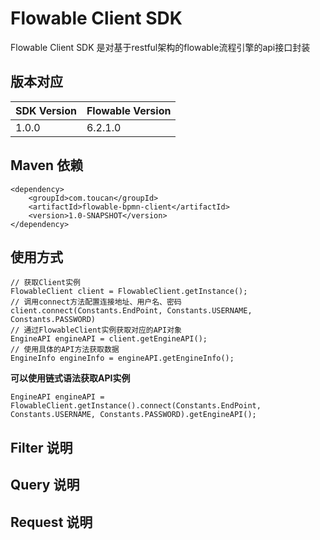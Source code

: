 # Flowable Client SDK

Flowable Client SDK 是对基于restful架构的flowable流程引擎的api接口封装

## 版本对应

<table>
<thead>
<tr>
  <th>SDK Version</th>
  <th>Flowable Version</th>
</tr>
</thead>
<tbody>
<tr>
  <td>1.0.0</td>
  <td>6.2.1.0</td>
</tr>
</tbody>
</table>

## Maven 依赖

    <dependency>
    	<groupId>com.toucan</groupId>
    	<artifactId>flowable-bpmn-client</artifactId>
    	<version>1.0-SNAPSHOT</version>
    </dependency>

## 使用方式

    // 获取Client实例
    FlowableClient client = FlowableClient.getInstance();
	// 调用connect方法配置连接地址、用户名、密码
	client.connect(Constants.EndPoint, Constants.USERNAME, Constants.PASSWORD)
	// 通过FlowableClient实例获取对应的API对象
	EngineAPI engineAPI = client.getEngineAPI();
	// 使用具体的API方法获取数据
	EngineInfo engineInfo = engineAPI.getEngineInfo();


**可以使用链式语法获取API实例**

    EngineAPI engineAPI = FlowableClient.getInstance().connect(Constants.EndPoint, Constants.USERNAME, Constants.PASSWORD).getEngineAPI();

## Filter 说明

## Query 说明

## Request 说明
